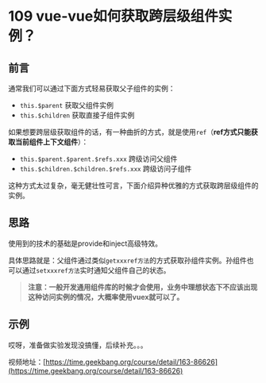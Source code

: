 # 109 vue-vue如何获取跨层级组件实例？

## 前言

通常我们可以通过下面方式轻易获取父子组件的实例：

* `this.$parent` 获取父组件实例
* `this.$children` 获取直接子组件实例

如果想要跨层级获取组件的话，有一种曲折的方式，就是使用`ref`（**ref方式只能获取当前组件上下文组件**）：

* `this.$parent.$parent.$refs.xxx` 跨级访问父组件
* `this.$children.$children.$refs.xxx` 跨级访问子组件

这种方式太过复杂，毫无健壮性可言，下面介绍异种优雅的方式获取跨层级组件的实例。

## 思路

使用到的技术的基础是provide和inject高级特效。

具体思路就是：父组件通过类似`getxxxref方法`的方式获取孙组件实例。孙组件也可以通过`setxxxref方法`实时通知父组件自己的状态。

> **注意：一般开发通用组件库的时候才会使用，业务中理想状态下不应该出现这种访问实例的情况，大概率使用vuex就可以了。**

## 示例

哎呀，准备做实验发现没搞懂，后续补充。。。

视频地址：[https://time.geekbang.org/course/detail/163-86626](https://time.geekbang.org/course/detail/163-86626)

